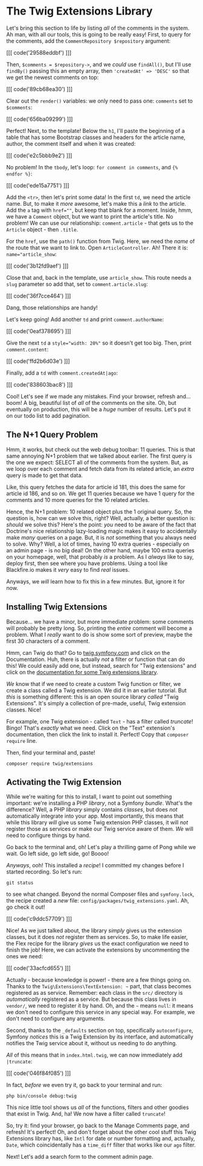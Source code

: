 # The Twig Extensions Library

Let's bring this section to life by listing *all* of the comments in the system.
Ah man, with all our tools, this is going to be really easy! First, to query
for the comments, add the `CommentRepository $repository` argument:

[[[ code('29588eddbf') ]]]

Then, `$comments = $repository->`, and we *could* use `findAll()`, but I'll use
`findBy()` passing this an empty array, then `'createdAt' => 'DESC'` so that
we get the newest comments on top:

[[[ code('89cb68ea30') ]]]

Clear out the `render()` variables: we only need to pass one: `comments` set to `$comments`:

[[[ code('656ba09299') ]]]

Perfect! Next, to the template! Below the `h1`, I'll paste the beginning of a table
that has some Bootstrap classes and headers for the article name, author, the comment
itself and when it was created:

[[[ code('e2c5bbb9e2') ]]]

No problem! In the `tbody`, let's loop: `for comment in comments`, and `{% endfor %}`:

[[[ code('ede15a7751') ]]]

Add the `<tr>`, then let's print some data! In the first `td`, we need the article
name. But, to make it *more* awesome, let's make this a *link* to the article. Add
the `a` tag with `href=""`, but keep that blank for a moment. Inside, hmm, we have
a `Comment` object, but we want to print the article's title. No problem! We can
use our relationship: `comment.article` - that gets us to the `Article` object -
then `.title`.

For the `href`, use the `path()` function from Twig. Here, we need the *name* of
the route that we want to link to. Open `ArticleController`. Ah! There it is:
`name="article_show`:

[[[ code('3b12fd9aef') ]]]

Close that and, back in the template, use `article_show`. This route needs a `slug`
parameter so add that, set to `comment.article.slug`:

[[[ code('36f7cce464') ]]]

Dang, those relationships are handy!

Let's keep going! Add another `td` and print `comment.authorName`:

[[[ code('0eaf378695') ]]]

Give the next `td` a `style="width: 20%"` so it doesn't get too big. Then, print
`comment.content`:

[[[ code('ffd2b6d03e') ]]]

Finally, add a `td` with `comment.createdAt|ago`:

[[[ code('838603bac8') ]]]

Cool! Let's see if we made any mistakes. Find your browser, refresh and... boom!
A big, beautiful list of *all* of the comments on the site. Oh, but eventually
on production, this will be a *huge* number of results. Let's put it on our todo
list to add pagination.

## The N+1 Query Problem

Hmm, it works, but check out the web debug toolbar: 11 queries. This is that same
annoying N+1 problem that we talked about earlier. The first query is the one we
expect: SELECT all of the comments from the system. But, as we loop over each comment
and fetch data from its related article, an *extra* query is made to get that data.

Like, this query fetches the data for article id 181, this does the same for
article id 186, and so on. We get 11 queries because we have 1 query for the comments
and 10 more queries for the 10 related articles.

Hence, the N+1 problem: 10 related object plus the 1 original query. So, the question
is, how can we solve this, right? Well, actually, a better question is: *should*
we solve this? Here's the point: *you* need to be aware of the fact that Doctrine's
nice relationship lazy-loading magic makes it easy to accidentally make *many* queries
on a page. But, it is *not* something that you always need to solve. Why? Well, a
lot of times, having 10 extra queries - especially on an admin page - is no big
deal! On the other hand, maybe 100 extra queries on your homepage, well, that probably
*is* a problem. As I *always* like to say, deploy first, then see where you have
problems. Using a tool like Blackfire.io makes it *very* easy to find *real* issues.

Anyways, we *will* learn how to fix this in a few minutes. But, ignore it for now.

## Installing Twig Extensions

Because... we have a minor, but more immediate problem: some comments will probably
be pretty long. So, printing the *entire* comment will become a problem. What I
*really* want to do is show some sort of preview, maybe the first 30 characters
of a comment.

Hmm, can Twig do that? Go to [twig.symfony.com][twig] and click on the
Documentation. Huh, there is actually *not* a filter or function that can do this!
We could easily add one, but instead, search for "Twig extensions" and click on the
[documentation for some Twig extensions library][twig_extensions].

*We* know that if we need to create a custom Twig function or filter, we create
a class called a Twig extension. We did it in an earlier tutorial. But *this* is
something different: this is an open source library *called* "Twig Extensions".
It's simply a collection of pre-made, useful, Twig extension classes. Nice!

For example, one Twig extension - called `Text` - has a filter called *truncate*!
Bingo! That's *exactly* what we need. Click on the "Text" extension's documentation,
then click the link to install it. Perfect! Copy that `composer require` line.

Then, find your terminal and, paste!

```terminal-silent
composer require twig/extensions
```

## Activating the Twig Extension

While we're waiting for this to install, I want to point out something important:
we're installing a PHP *library*, not a Symfony *bundle*. What's the difference?
Well, a PHP *library* simply contains *classes*, but does *not* automatically
integrate into your app. Most importantly, this means that while this library *will*
give us some Twig extension PHP classes, it will *not* register those as services
or make our Twig service aware of them. *We* will need to configure things by hand.

Go back to the terminal and, oh! Let's play a thrilling game of Pong while we wait.
Go left side, go left side, go! Boooo!

*Anyways*, ooh! This installed a *recipe*! I committed my changes before I started
recording. So let's run:

```terminal
git status
```

to see what changed. Beyond the normal Composer files and `symfony.lock`, the recipe
created a *new* file: `config/packages/twig_extensions.yaml`. Ah, go check it out!

[[[ code('c9ddc57709') ]]]

Nice! As we just talked about, the library *simply* gives us the extension classes,
but it does *not* register them as services. So, to make life easier, the Flex recipe
for the library *gives* us the exact configuration we need to finish the job! Here,
we can activate the extensions by uncommenting the ones we need:

[[[ code('33acfcd655') ]]]

Actually - because knowledge is power! - there are a few things going on. Thanks
to the `Twig\Extensions\TextExtension: ~` part, that class becomes registered as
as service. Remember: each class in the `src/` directory is *automatically* registered
as a service. But because this class lives in `vendor/`, we need to register it
by hand. Oh, and the `~` means `null`: it means we don't need to configure this service
in any special way. For example, we don't need to configure any arguments.

Second, thanks to the `_defaults` section on top, specifically `autoconfigure`,
Symfony *notices* this is a Twig Extension by its interface, and automatically
notifies the Twig service about it, without us needing to do anything.

*All* of this means that in `index.html.twig`, we can now immediately add `|truncate`:

[[[ code('046f84f085') ]]]

In fact, *before* we even try it, go back to your terminal and run:

```terminal
php bin/console debug:twig
```

This nice little tool shows us *all* of the functions, filters and other goodies
that exist in Twig. And, ha! We now have a filter called `truncate`!

So, try it: find your browser, go back to the Manage Comments page, and refresh!
It's perfect! Oh, and don't forget about the other cool stuff this Twig Extensions
library has, like `Intl` for date or number formatting and, actually, `Date`,
which coincidentally has a `time_diff` filter that works like our `ago` filter.

Next! Let's add a search form to the comment admin page.


[twig]: https://twig.symfony.com/
[twig_extensions]: http://twig-extensions.readthedocs.io/en/latest/
